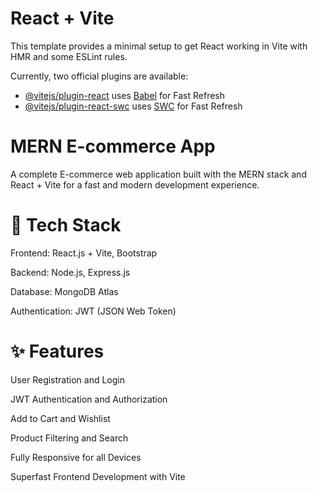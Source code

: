 # React + Vite

This template provides a minimal setup to get React working in Vite with HMR and some ESLint rules.

Currently, two official plugins are available:

- [@vitejs/plugin-react](https://github.com/vitejs/vite-plugin-react/blob/main/packages/plugin-react/README.md) uses [Babel](https://babeljs.io/) for Fast Refresh
- [@vitejs/plugin-react-swc](https://github.com/vitejs/vite-plugin-react-swc) uses [SWC](https://swc.rs/) for Fast Refresh

# MERN E-commerce App
A complete E-commerce web application built with the MERN stack and React + Vite for a fast and modern development experience.

# 🧰 Tech Stack
Frontend: React.js + Vite,  Bootstrap

Backend: Node.js, Express.js

Database: MongoDB Atlas

Authentication: JWT (JSON Web Token)

# ✨ Features
User Registration and Login

JWT Authentication and Authorization

Add to Cart and Wishlist

Product Filtering and Search

Fully Responsive for all Devices

Superfast Frontend Development with Vite

